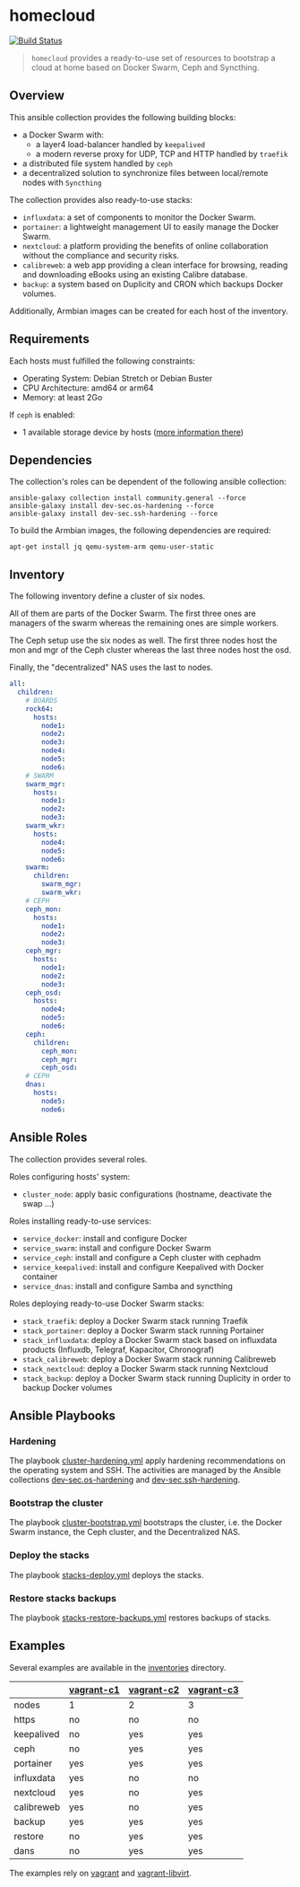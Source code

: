 # homecloud

[![Build Status](https://travis-ci.org/tmorin/homecloud-ansible.svg?branch=master)](https://travis-ci.org/tmorin/homecloud-ansible)

> `homecloud` provides a ready-to-use set of resources to bootstrap a cloud at home based on Docker Swarm, Ceph and Syncthing.

## Overview

This ansible collection provides the following building blocks:

- a Docker Swarm with:
    - a layer4 load-balancer handled by `keepalived`
    - a modern reverse proxy for UDP, TCP and HTTP handled by `traefik`
- a distributed file system handled by `ceph`
- a decentralized solution to synchronize files between local/remote nodes with `Syncthing`

The collection provides also ready-to-use stacks:

- `influxdata`: a set of components to monitor the Docker Swarm.
- `portainer`: a lightweight management UI to easily manage the Docker Swarm.
- `nextcloud`: a platform providing the benefits of online collaboration without the compliance and security risks.
- `calibreweb`:  a web app providing a clean interface for browsing, reading and downloading eBooks using an existing Calibre database.
- `backup`: a system based on Duplicity and CRON which backups Docker volumes. 

Additionally, Armbian images can be created for each host of the inventory.

## Requirements

Each hosts must fulfilled the following constraints:

- Operating System: Debian Stretch or Debian Buster
- CPU Architecture: amd64 or arm64
- Memory: at least 2Go

If `ceph` is enabled:

- 1 available storage device by hosts ([more information there](https://docs.ceph.com/docs/master/cephadm/install/#deploy-osds))

## Dependencies

The collection's roles can be dependent of the following ansible collection:
```shell script
ansible-galaxy collection install community.general --force
ansible-galaxy install dev-sec.os-hardening --force
ansible-galaxy install dev-sec.ssh-hardening --force
```

To build the Armbian images, the following dependencies are required:
```shell script
apt-get install jq qemu-system-arm qemu-user-static
```

## Inventory

The following inventory define a cluster of six nodes.

All of them are parts of the Docker Swarm.
The first three ones are managers of the swarm whereas the remaining ones are simple workers.

The Ceph setup use the six nodes as well.
The first three nodes host the mon and mgr of the Ceph cluster whereas the last three nodes host the osd.

Finally, the "decentralized" NAS uses the last to nodes.

```yaml
all:
  children:
    # BOARDS
    rock64:
      hosts:
        node1:
        node2:
        node3:
        node4:
        node5:
        node6:
    # SWARM
    swarm_mgr:
      hosts:
        node1:
        node2:
        node3:
    swarm_wkr:
      hosts:
        node4:
        node5:
        node6:
    swarm:
      children:
        swarm_mgr:
        swarm_wkr:
    # CEPH
    ceph_mon:
      hosts:
        node1:
        node2:
        node3:
    ceph_mgr:
      hosts:
        node1:
        node2:
        node3:
    ceph_osd:
      hosts:
        node4:
        node5:
        node6:
    ceph:
      children:
        ceph_mon:
        ceph_mgr:
        ceph_osd:
    # CEPH
    dnas:
      hosts:
        node5:
        node6:
```

## Ansible Roles

The collection provides several roles.

Roles configuring hosts' system:

- `cluster_node`: apply basic configurations (hostname, deactivate the swap ...)

Roles installing ready-to-use services:

- `service_docker`: install and configure Docker
- `service_swarm`: install and configure Docker Swarm
- `service_ceph`: install and configure a Ceph cluster with cephadm
- `service_keepalived`: install and configure Keepalived with Docker container
- `service_dnas`: install and configure Samba and syncthing

Roles deploying ready-to-use Docker Swarm stacks:

- `stack_traefik`: deploy a Docker Swarm stack running Traefik
- `stack_portainer`: deploy a Docker Swarm stack running Portainer
- `stack_influxdata`: deploy a Docker Swarm stack based on influxdata products (Influxdb, Telegraf, Kapacitor, Chronograf)
- `stack_calibreweb`: deploy a Docker Swarm stack running Calibreweb
- `stack_nextcloud`: deploy a Docker Swarm stack running Nextcloud
- `stack_backup`: deploy a Docker Swarm stack running Duplicity in order to backup Docker volumes

## Ansible Playbooks

### Hardening

The playbook [cluster-hardening.yml](playbooks/cluster-hardening.yml) apply hardening recommendations on the operating system and SSH.
The activities are managed by the Ansible collections [dev-sec.os-hardening] and [dev-sec.ssh-hardening].

[dev-sec.os-hardening]: https://galaxy.ansible.com/dev-sec/os-hardening
[dev-sec.ssh-hardening]: https://galaxy.ansible.com/dev-sec/ssh-hardening

### Bootstrap the cluster

The playbook [cluster-bootstrap.yml](playbooks/cluster-bootstrap.yml) bootstraps the cluster, i.e. the Docker Swarm instance, the Ceph cluster, and the Decentralized NAS.

### Deploy the stacks

The playbook [stacks-deploy.yml](playbooks/stacks-deploy.yml) deploys the stacks.

### Restore stacks backups

The playbook [stacks-restore-backups.yml](playbooks/stacks-restore-backup.yml) restores backups of stacks.

## Examples

Several examples are available in the [inventories](./inventories) directory.

| |[vagrant-c1]|[vagrant-c2]|[vagrant-c3]|
|---|---|---|---|
|nodes|1|2|3|
|https|no|no|no|
|keepalived|no|yes|yes|
|ceph|no|yes|yes|
|portainer|yes|yes|yes|
|influxdata|yes|no|no|
|nextcloud|yes|no|yes|
|calibreweb|yes|no|yes|
|backup|yes|yes|yes|
|restore|no|yes|yes|
|dans|no|yes|yes|

The examples rely on [vagrant] and [vagrant-libvirt].

[vagrant-c1]: inventories/vagrant-c1/README.md
[vagrant-c2]: inventories/vagrant-c2/README.md
[vagrant-c3]: inventories/vagrant-c3/README.md
[vagrant]: https://www.vagrantup.com/
[vagrant-libvirt]: https://github.com/vagrant-libvirt/vagrant-libvirt
